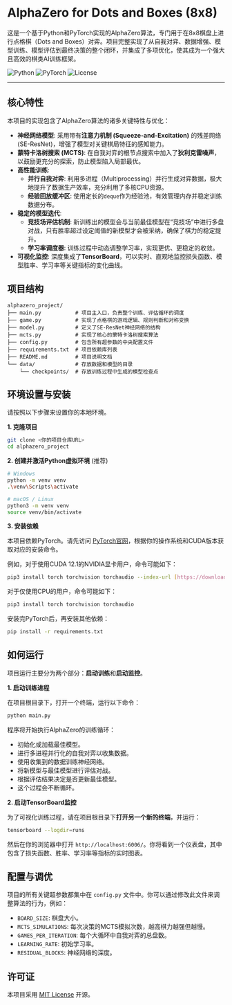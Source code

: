 # AlphaZero for Dots and Boxes (8x8)

这是一个基于Python和PyTorch实现的AlphaZero算法，专门用于在8x8棋盘上进行点格棋（Dots and Boxes）对弈。项目完整实现了从自我对弈、数据增强、模型训练、模型评估到最终决策的整个闭环，并集成了多项优化，使其成为一个强大且高效的棋类AI训练框架。

![Python](https://img.shields.io/badge/Python-3.8+-blue.svg)
![PyTorch](https://img.shields.io/badge/PyTorch-2.0+-ee4c2c.svg)
![License](https://img.shields.io/badge/License-MIT-yellow.svg)

---

## 核心特性

本项目的实现包含了AlphaZero算法的诸多关键特性与优化：

- **神经网络模型**: 采用带有**注意力机制 (Squeeze-and-Excitation)** 的残差网络 (SE-ResNet)，增强了模型对关键棋局特征的感知能力。
- **蒙特卡洛树搜索 (MCTS)**: 在自我对弈的根节点搜索中加入了**狄利克雷噪声**，以鼓励更充分的探索，防止模型陷入局部最优。
- **高性能训练**:
    - **并行自我对弈**: 利用多进程（Multiprocessing）并行生成对弈数据，极大地提升了数据生产效率，充分利用了多核CPU资源。
    - **经验回放缓冲区**: 使用定长的`deque`作为经验池，有效管理内存并稳定训练数据分布。
- **稳定的模型迭代**:
    - **竞技场评估机制**: 新训练出的模型会与当前最佳模型在“竞技场”中进行多盘对战，只有胜率超过设定阈值的新模型才会被采纳，确保了棋力的稳定提升。
    - **学习率调度器**: 训练过程中动态调整学习率，实现更优、更稳定的收敛。
- **可视化监控**: 深度集成了**TensorBoard**，可以实时、直观地监控损失函数、模型胜率、学习率等关键指标的变化曲线。

## 项目结构

```
alphazero_project/
├── main.py           # 项目主入口，负责整个训练、评估循环的调度
├── game.py           # 实现了点格棋的游戏逻辑、规则判断和对称变换
├── model.py          # 定义了SE-ResNet神经网络的结构
├── mcts.py           # 实现了核心的蒙特卡洛树搜索算法
├── config.py         # 包含所有超参数的中央配置文件
├── requirements.txt  # 项目依赖库列表
├── README.md         # 项目说明文档
└── data/             # 存放数据和模型的目录
    └── checkpoints/  # 存放训练过程中生成的模型检查点
```

## 环境设置与安装

请按照以下步骤来设置你的本地环境。

**1. 克隆项目**

```bash
git clone <你的项目仓库URL>
cd alphazero_project
```

**2. 创建并激活Python虚拟环境** (推荐)

```bash
# Windows
python -m venv venv
.\venv\Scripts\activate

# macOS / Linux
python3 -m venv venv
source venv/bin/activate
```

**3. 安装依赖**

本项目依赖PyTorch。请先访问 [PyTorch官网](https://pytorch.org/get-started/locally/)，根据你的操作系统和CUDA版本获取对应的安装命令。

例如，对于使用CUDA 12.1的NVIDIA显卡用户，命令可能如下：
```bash
pip3 install torch torchvision torchaudio --index-url [https://download.pytorch.org/whl/cu121](https://download.pytorch.org/whl/cu121)
```
对于仅使用CPU的用户，命令可能如下：
```bash
pip3 install torch torchvision torchaudio
```

安装完PyTorch后，再安装其他依赖：
```bash
pip install -r requirements.txt
```

## 如何运行

项目运行主要分为两个部分：**启动训练**和**启动监控**。

**1. 启动训练进程**

在项目根目录下，打开一个终端，运行以下命令：

```bash
python main.py
```

程序将开始执行AlphaZero的训练循环：
- 初始化或加载最佳模型。
- 进行多进程并行化的自我对弈以收集数据。
- 使用收集到的数据训练神经网络。
- 将新模型与最佳模型进行评估对战。
- 根据评估结果决定是否更新最佳模型。
- 这个过程会不断循环。

**2. 启动TensorBoard监控**

为了可视化训练过程，请在项目根目录下**打开另一个新的终端**，并运行：

```bash
tensorboard --logdir=runs
```

然后在你的浏览器中打开 `http://localhost:6006/`。你将看到一个仪表盘，其中包含了损失函数、胜率、学习率等指标的实时图表。

## 配置与调优

项目的所有关键超参数都集中在 `config.py` 文件中。你可以通过修改此文件来调整算法的行为，例如：

- `BOARD_SIZE`: 棋盘大小。
- `MCTS_SIMULATIONS`: 每次决策的MCTS模拟次数，越高棋力越强但越慢。
- `GAMES_PER_ITERATION`: 每个大循环中自我对弈的总盘数。
- `LEARNING_RATE`: 初始学习率。
- `RESIDUAL_BLOCKS`: 神经网络的深度。

## 许可证

本项目采用 [MIT License](LICENSE) 开源。